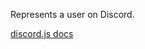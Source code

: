 Represents a user on Discord.

[discord.js docs](https://old.discordjs.dev/#/docs/discord.js/main/class/User)
